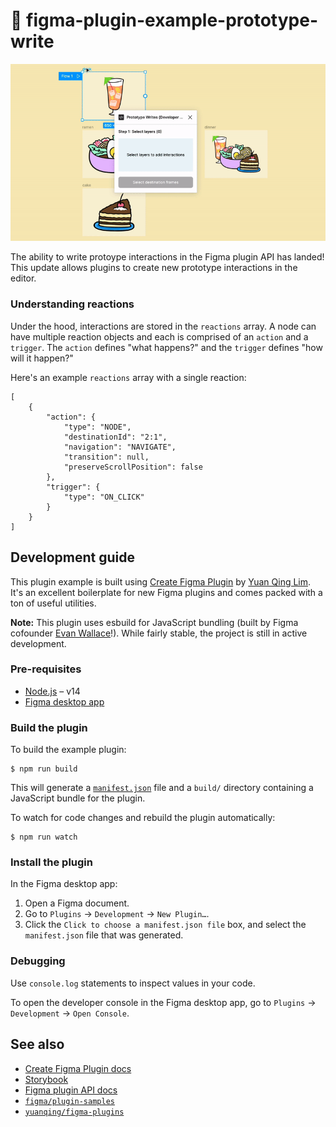 # 🍜 figma-plugin-example-prototype-write

![Prototype Writes](proto-write-landscape.gif)

The ability to write protoype interactions in the Figma plugin API has landed! This update allows plugins to create new prototype interactions in the editor.

### Understanding reactions
Under the hood, interactions are stored in the `reactions` array. A node can have multiple reaction objects and each is comprised of an `action` and a `trigger`. The `action` defines "what happens?" and the `trigger` defines "how will it happen?"

Here's an example `reactions` array with a single reaction:
```
[
    {
        "action": {
            "type": "NODE",
            "destinationId": "2:1",
            "navigation": "NAVIGATE",
            "transition": null,
            "preserveScrollPosition": false
        },
        "trigger": {
            "type": "ON_CLICK"
        }
    }
]
```




## Development guide

This plugin example is built using [Create Figma Plugin](https://yuanqing.github.io/create-figma-plugin/) by [
Yuan Qing Lim](https://github.com/yuanqing). It's an excellent boilerplate for new Figma plugins and comes packed with a ton of useful utilities.

**Note:** This plugin uses esbuild for JavaScript bundling (built by Figma cofounder [Evan Wallace](https://github.com/evanw)!). While fairly stable, the project is still in active development.

### Pre-requisites

- [Node.js](https://nodejs.org) – v14
- [Figma desktop app](https://figma.com/downloads/)

### Build the plugin

To build the example plugin:

```
$ npm run build
```

This will generate a [`manifest.json`](https://figma.com/plugin-docs/manifest/) file and a `build/` directory containing a JavaScript bundle for the plugin.

To watch for code changes and rebuild the plugin automatically:

```
$ npm run watch
```

### Install the plugin

In the Figma desktop app:

1. Open a Figma document.
2. Go to `Plugins` → `Development` → `New Plugin…`.
3. Click the `Click to choose a manifest.json file` box, and select the `manifest.json` file that was generated.

### Debugging

Use `console.log` statements to inspect values in your code.

To open the developer console in the Figma desktop app, go to `Plugins` → `Development` → `Open Console`.

## See also

- [Create Figma Plugin docs](https://yuanqing.github.io/create-figma-plugin/)
- [Storybook](https://yuanqing.github.io/create-figma-plugin/ui/)
- [Figma plugin API docs](https://figma.com/plugin-docs/api/)
- [`figma/plugin-samples`](https://github.com/figma/plugin-samples)
- [`yuanqing/figma-plugins`](https://github.com/yuanqing/figma-plugins)
